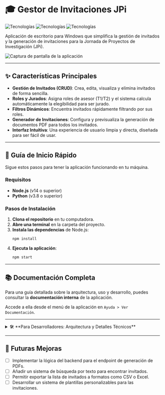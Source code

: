 # 🎓 Gestor de Invitaciones JPi

![Tecnologías](https://img.shields.io/badge/Frontend-JavaScript-yellow) ![Tecnologías](https://img.shields.io/badge/Backend-Python%20%26%20Flask-blue) ![Tecnologías](https://img.shields.io/badge/Desktop-Electron-lightgrey)

Aplicación de escritorio para Windows que simplifica la gestión de invitados y la generación de invitaciones para la Jornada de Proyectos de Investigación (JPi).

![Captura de pantalla de la aplicación](https://i.imgur.com/rS42A2G.png)

---

## ✨ Características Principales

-   **Gestión de Invitados (CRUD)**: Crea, edita, visualiza y elimina invitados de forma sencilla.
-   **Roles y Jurados**: Asigna roles de asesor (T1/T2) y el sistema calcula automáticamente la elegibilidad para ser jurado.
-   **Filtros Dinámicos**: Encuentra invitados rápidamente filtrando por sus roles.
-   **Generador de Invitaciones**: Configura y previsualiza la generación de documentos PDF para todos los invitados.
-   **Interfaz Intuitiva**: Una experiencia de usuario limpia y directa, diseñada para ser fácil de usar.

---

## 🚀 Guía de Inicio Rápido

Sigue estos pasos para tener la aplicación funcionando en tu máquina.

### Requisitos

-   **Node.js** (v14 o superior)
-   **Python** (v3.8 o superior)

### Pasos de Instalación

1.  **Clona el repositorio** en tu computadora.
2.  **Abre una terminal** en la carpeta del proyecto.
3.  **Instala las dependencias** de Node.js:
    ```bash
    npm install
    ```
4.  **Ejecuta la aplicación**:
    ```bash
    npm start
    ```

---

## 📚 Documentación Completa

Para una guía detallada sobre la arquitectura, uso y desarrollo, puedes consultar la **documentación interna** de la aplicación.

Accede a ella desde el menú de la aplicación en `Ayuda > Ver Documentación`.

---

<details>
<summary>🛠️ **Para Desarrolladores: Arquitectura y Detalles Técnicos**</summary>

### Arquitectura Frontend Modular (v2.0)

El frontend fue refactorizado de un script monolítico a **8 módulos especializados**, mejorando drásticamente la mantenibilidad y escalabilidad. La comunicación entre módulos se realiza a través del objeto `window`.

#### Módulos Principales (`/frontend/js/`):

-   **`api.js`**: Gestiona la comunicación con el backend.
-   **`ui.js`**: Controla los elementos de la interfaz de usuario como modales y notificaciones.
-   **`navigation.js`**: Maneja la navegación entre las páginas de la aplicación.
-   **`invitados-lista.js`**: Controla la visualización y filtrado de la lista de invitados.
-   **`invitados-form.js`**: Gestiona el formulario para crear y editar invitados.
-   **`invitaciones.js`**: Lógica de la interfaz para la generación de invitaciones PDF.
-   **`estadisticas.js`**: Calcula y muestra las estadísticas.
-   **`main.js`**: Punto de entrada que inicializa todos los módulos.

> Consulta la **Guía de Desarrollo** en la documentación interna para aprender a extender la funcionalidad.

### Resumen de la Refactorización

| Métrica | Antes | Después | Mejora |
| :--- | :--- | :--- | :--- |
| **Archivos JS** | 1 | 8 módulos | +700% |
| **Mantenibilidad** | Baja | Alta | +80% |
| **Escalabilidad** | Limitada | Excelente | +90% |

</details>

---

## 📝 Futuras Mejoras

-   [ ] Implementar la lógica del backend para el endpoint de generación de PDFs.
-   [ ] Añadir un sistema de búsqueda por texto para encontrar invitados.
-   [ ] Permitir exportar la lista de invitados a formatos como CSV o Excel.
-   [ ] Desarrollar un sistema de plantillas personalizables para las invitaciones.
